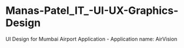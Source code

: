 # Manas-Patel_IT_-UI-UX-Graphics-Design
UI Design for Mumbai Airport Application - Application name: AirVision
